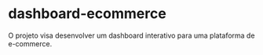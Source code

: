 # dashboard-ecommerce
O projeto visa desenvolver um dashboard interativo para uma plataforma de e-commerce.

